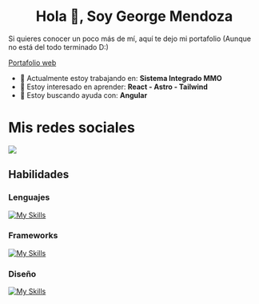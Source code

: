 <h1 align="center">Hola 🫡, Soy George Mendoza</h1>

Si quieres conocer un poco más de mí, aquí te dejo mi portafolio (Aunque no está del todo terminado D:)

<a href="https://george-mendoza-porfolio.vercel.app/"> Portafolio web </a>

<ul>
  <li> 🔭 Actualmente estoy trabajando en: <b>Sistema Integrado MMO</b> </li>
  <li> 🌱 Estoy interesado en aprender: <b>React - Astro - Tailwind </b> </li>
  <li> 🤔 Estoy buscando ayuda con: <b>Angular </b> </li>
</ul>


# Mis redes sociales

<a target="_blank" href="https://www.linkedin.com/in/george-mendoza-masache/">
  <img src="https://skillicons.dev/icons?i=linkedin" />
</a>

## Habilidades

### Lenguajes

[![My Skills](https://skillicons.dev/icons?i=js,ts,html,css,dart)](https://skillicons.dev)

### Frameworks

[![My Skills](https://skillicons.dev/icons?i=angular,firebase,nodejs,tailwind,bootstrap,astro,flutter)](https://skillicons.dev)

### Diseño

[![My Skills](https://skillicons.dev/icons?i=figma)](https://skillicons.dev)

<!--
**Georgezq/Georgezq** is a ✨ _special_ ✨ repository because its `README.md` (this file) appears on your GitHub profile.

Here are some ideas to get you started:

- 👯 I’m looking to collaborate on ...
- 💬 Ask me about ...
- 📫 How to reach me: ...M
- 😄 Pronouns: ...
- ⚡ Fun fact: ...
-->
